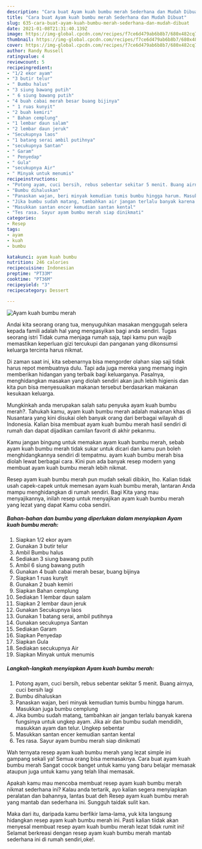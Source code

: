 ```yaml
---
description: "Cara buat Ayam kuah bumbu merah Sederhana dan Mudah Dibuat"
title: "Cara buat Ayam kuah bumbu merah Sederhana dan Mudah Dibuat"
slug: 635-cara-buat-ayam-kuah-bumbu-merah-sederhana-dan-mudah-dibuat
date: 2021-01-08T21:31:40.139Z
image: https://img-global.cpcdn.com/recipes/f7ce6d479ab6b8b7/680x482cq70/ayam-kuah-bumbu-merah-foto-resep-utama.jpg
thumbnail: https://img-global.cpcdn.com/recipes/f7ce6d479ab6b8b7/680x482cq70/ayam-kuah-bumbu-merah-foto-resep-utama.jpg
cover: https://img-global.cpcdn.com/recipes/f7ce6d479ab6b8b7/680x482cq70/ayam-kuah-bumbu-merah-foto-resep-utama.jpg
author: Randy Russell
ratingvalue: 4
reviewcount: 5
recipeingredient:
- "1/2 ekor ayam"
- "3 butir telur"
- " Bumbu halus"
- "3 siung bawang putih"
- " 6 siung bawang putih"
- "4 buah cabai merah besar buang bijinya"
- " 1 ruas kunyit"
- "2 buah kemiri"
- " Bahan cemplung"
- "1 lembar daun salam"
- "2 lembar daun jeruk"
- "Secukupnya laos"
- "1 batang serai ambil putihnya"
- "secukupnya Santan"
- " Garam"
- " Penyedap"
- " Gula"
- "secukupnya Air"
- " Minyak untuk menumis"
recipeinstructions:
- "Potong ayam, cuci bersih, rebus sebentar sekitar 5 menit. Buang airnya, cuci bersih lagi"
- "Bumbu dihaluskan"
- "Panaskan wajan, beri minyak kemudian tumis bumbu hingga harum. Masukkan juga bumbu cemplung"
- "Jika bumbu sudah matang, tambahkan air jangan terlalu banyak karena fungsinya untuk ungkep ayam. Jika air dan bumbu sudah mendidih, masukkan ayam dan telur. Ungkep sebentar"
- "Masukkan santan encer kemudian santan kental"
- "Tes rasa. Sayur ayam bumbu merah siap dinikmati"
categories:
- Resep
tags:
- ayam
- kuah
- bumbu

katakunci: ayam kuah bumbu 
nutrition: 246 calories
recipecuisine: Indonesian
preptime: "PT33M"
cooktime: "PT36M"
recipeyield: "3"
recipecategory: Dessert

---
```



![Ayam kuah bumbu merah](https://img-global.cpcdn.com/recipes/f7ce6d479ab6b8b7/680x482cq70/ayam-kuah-bumbu-merah-foto-resep-utama.jpg)

Andai kita seorang orang tua, menyuguhkan masakan menggugah selera kepada famili adalah hal yang mengasyikan bagi anda sendiri. Tugas seorang istri Tidak cuma menjaga rumah saja, tapi kamu pun wajib memastikan keperluan gizi tercukupi dan panganan yang dikonsumsi keluarga tercinta harus nikmat.

Di zaman  saat ini, kita sebenarnya bisa mengorder olahan siap saji tidak harus repot membuatnya dulu. Tapi ada juga mereka yang memang ingin memberikan hidangan yang terbaik bagi keluarganya. Pasalnya, menghidangkan masakan yang diolah sendiri akan jauh lebih higienis dan kita pun bisa menyesuaikan makanan tersebut berdasarkan makanan kesukaan keluarga. 



Mungkinkah anda merupakan salah satu penyuka ayam kuah bumbu merah?. Tahukah kamu, ayam kuah bumbu merah adalah makanan khas di Nusantara yang kini disukai oleh banyak orang dari berbagai wilayah di Indonesia. Kalian bisa membuat ayam kuah bumbu merah hasil sendiri di rumah dan dapat dijadikan camilan favorit di akhir pekanmu.

Kamu jangan bingung untuk memakan ayam kuah bumbu merah, sebab ayam kuah bumbu merah tidak sukar untuk dicari dan kamu pun boleh menghidangkannya sendiri di tempatmu. ayam kuah bumbu merah bisa diolah lewat berbagai cara. Kini pun ada banyak resep modern yang membuat ayam kuah bumbu merah lebih nikmat.

Resep ayam kuah bumbu merah pun mudah sekali dibikin, lho. Kalian tidak usah capek-capek untuk memesan ayam kuah bumbu merah, lantaran Anda mampu menghidangkan di rumah sendiri. Bagi Kita yang mau menyajikannya, inilah resep untuk menyajikan ayam kuah bumbu merah yang lezat yang dapat Kamu coba sendiri.

<!--inarticleads1-->

##### Bahan-bahan dan bumbu yang diperlukan dalam menyiapkan Ayam kuah bumbu merah:

1. Siapkan 1/2 ekor ayam
1. Gunakan 3 butir telur
1. Ambil  Bumbu halus
1. Sediakan 3 siung bawang putih
1. Ambil  6 siung bawang putih
1. Gunakan 4 buah cabai merah besar, buang bijinya
1. Siapkan  1 ruas kunyit
1. Gunakan 2 buah kemiri
1. Siapkan  Bahan cemplung
1. Sediakan 1 lembar daun salam
1. Siapkan 2 lembar daun jeruk
1. Gunakan Secukupnya laos
1. Gunakan 1 batang serai, ambil putihnya
1. Gunakan secukupnya Santan
1. Sediakan  Garam
1. Siapkan  Penyedap
1. Siapkan  Gula
1. Sediakan secukupnya Air
1. Siapkan  Minyak untuk menumis




<!--inarticleads2-->

##### Langkah-langkah menyiapkan Ayam kuah bumbu merah:

1. Potong ayam, cuci bersih, rebus sebentar sekitar 5 menit. Buang airnya, cuci bersih lagi
1. Bumbu dihaluskan
1. Panaskan wajan, beri minyak kemudian tumis bumbu hingga harum. Masukkan juga bumbu cemplung
1. Jika bumbu sudah matang, tambahkan air jangan terlalu banyak karena fungsinya untuk ungkep ayam. Jika air dan bumbu sudah mendidih, masukkan ayam dan telur. Ungkep sebentar
1. Masukkan santan encer kemudian santan kental
1. Tes rasa. Sayur ayam bumbu merah siap dinikmati




Wah ternyata resep ayam kuah bumbu merah yang lezat simple ini gampang sekali ya! Semua orang bisa memasaknya. Cara buat ayam kuah bumbu merah Sangat cocok banget untuk kamu yang baru belajar memasak ataupun juga untuk kamu yang telah lihai memasak.

Apakah kamu mau mencoba membuat resep ayam kuah bumbu merah nikmat sederhana ini? Kalau anda tertarik, ayo kalian segera menyiapkan peralatan dan bahannya, lantas buat deh Resep ayam kuah bumbu merah yang mantab dan sederhana ini. Sungguh taidak sulit kan. 

Maka dari itu, daripada kamu berfikir lama-lama, yuk kita langsung hidangkan resep ayam kuah bumbu merah ini. Pasti kalian tiidak akan menyesal membuat resep ayam kuah bumbu merah lezat tidak rumit ini! Selamat berkreasi dengan resep ayam kuah bumbu merah mantab sederhana ini di rumah sendiri,oke!.

